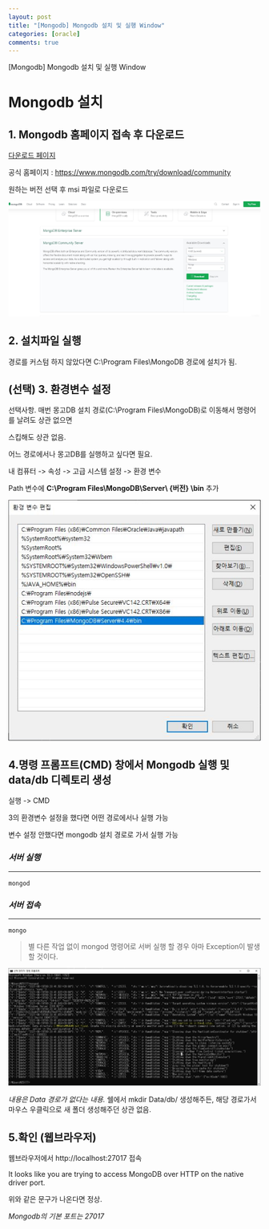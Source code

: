 ```yaml
---
layout: post
title: "[Mongodb] Mongodb 설치 및 실행 Window"
categories: [oracle]
comments: true
---
```


[Mongodb] Mongodb 설치 및 실행 Window

# Mongodb 설치 


## 1. Mongodb 홈페이지 접속 후 다운로드


[다운로드 페이지](https://www.mongodb.com/try/download/community)

공식 홈페이지 : https://www.mongodb.com/try/download/community

원하는 버전 선택 후 msi 파일로 다운로드

![install](/assets/img/20210619/1.JPG)


## 2. 설치파일 실행

경로를 커스텀 하지 않았다면 C:\Program Files\MongoDB 경로에 설치가 됨.

## (선택) 3. 환경변수 설정

선택사항. 매번 몽고DB 설치 경로(C:\Program Files\MongoDB)로 이동해서 명령어를 날려도 상관 없으면 

스킵해도 상관 없음.

어느 경로에서나 몽고DB를 실행하고 싶다면 필요.

내 컴퓨터 -> 속성 -> 고급 시스템 설정 -> 환경 변수

Path 변수에 **C:\Program Files\MongoDB\Server\ {버전} \bin** 추가

![Path](/assets/img/20210619/2.JPG)


## 4.명령 프롬프트(CMD) 창에서 Mongodb 실행 및 data/db 디렉토리 생성

실행 -> CMD  

3의 환경변수 설정을 했다면 어떤 경로에서나 실행 가능

변수 설정 안했다면 mongodb 설치 경로로 가서 실행 가능

### *서버 실행*

---

```
mongod
```


### *서버 접속*

---

```
mongo
```

> 별 다른 작업 없이 mongod 명령어로 서버 실행 할 경우 아마 Exception이 발생 할 것이다.


![error](/assets/img/20210619/3.JPG)

*내용은 Data 경로가 없다는 내용.* 쉘에서 mkdir Data/db/ 생성해주든, 해당 경로가서 마우스 우클릭으로 새 폴더 생성해주던 상관 없음.


## 5.확인 (웹브라우저)

웹브라우저에서 http://localhost:27017 접속

It looks like you are trying to access MongoDB over HTTP on the native driver port.

위와 같은 문구가 나온다면 정상. 

*Mongodb의 기본 포트는 27017*


 
